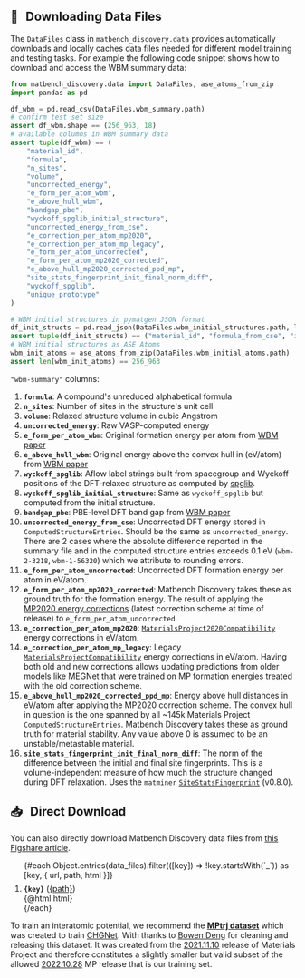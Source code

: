 <script>
  import { data_files } from '$lib'
</script>

## 📙 &thinsp; Downloading Data Files

The `DataFiles` class in `matbench_discovery.data` provides automatically downloads and locally caches data files needed for different model training and testing tasks. For example the following code snippet shows how to download and access the WBM summary data:

```py
from matbench_discovery.data import DataFiles, ase_atoms_from_zip
import pandas as pd

df_wbm = pd.read_csv(DataFiles.wbm_summary.path)
# confirm test set size
assert df_wbm.shape == (256_963, 18)
# available columns in WBM summary data
assert tuple(df_wbm) == (
    "material_id",
    "formula",
    "n_sites",
    "volume",
    "uncorrected_energy",
    "e_form_per_atom_wbm",
    "e_above_hull_wbm",
    "bandgap_pbe",
    "wyckoff_spglib_initial_structure",
    "uncorrected_energy_from_cse",
    "e_correction_per_atom_mp2020",
    "e_correction_per_atom_mp_legacy",
    "e_form_per_atom_uncorrected",
    "e_form_per_atom_mp2020_corrected",
    "e_above_hull_mp2020_corrected_ppd_mp",
    "site_stats_fingerprint_init_final_norm_diff",
    "wyckoff_spglib",
    "unique_prototype"
)

# WBM initial structures in pymatgen JSON format
df_init_structs = pd.read_json(DataFiles.wbm_initial_structures.path, lines=True)
assert tuple(df_init_structs) == ("material_id", "formula_from_cse", "initial_structure")
# WBM initial structures as ASE Atoms
wbm_init_atoms = ase_atoms_from_zip(DataFiles.wbm_initial_atoms.path)
assert len(wbm_init_atoms) == 256_963
```

`"wbm-summary"` columns:

1. **`formula`**: A compound's unreduced alphabetical formula
1. **`n_sites`**: Number of sites in the structure's unit cell
1. **`volume`**: Relaxed structure volume in cubic Angstrom
1. **`uncorrected_energy`**: Raw VASP-computed energy
1. **`e_form_per_atom_wbm`**: Original formation energy per atom from [WBM paper]
1. **`e_above_hull_wbm`**: Original energy above the convex hull in (eV/atom) from [WBM paper]
1. **`wyckoff_spglib`**: Aflow label strings built from spacegroup and Wyckoff positions of the DFT-relaxed structure as computed by [spglib](https://spglib.readthedocs.io/en/stable/api/python-api.html#spglib.spglib.get_symmetry_dataset).
1. **`wyckoff_spglib_initial_structure`**: Same as `wyckoff_spglib` but computed from the initial structure.
1. **`bandgap_pbe`**: PBE-level DFT band gap from [WBM paper]
1. **`uncorrected_energy_from_cse`**: Uncorrected DFT energy stored in `ComputedStructureEntries`. Should be the same as `uncorrected_energy`. There are 2 cases where the absolute difference reported in the summary file and in the computed structure entries exceeds 0.1 eV (`wbm-2-3218`, `wbm-1-56320`) which we attribute to rounding errors.
1. **`e_form_per_atom_uncorrected`**: Uncorrected DFT formation energy per atom in eV/atom.
1. **`e_form_per_atom_mp2020_corrected`**: Matbench Discovery takes these as ground truth for the formation energy. The result of applying the [MP2020 energy corrections][`MaterialsProject2020Compatibility`] (latest correction scheme at time of release) to `e_form_per_atom_uncorrected`.
1. **`e_correction_per_atom_mp2020`**: [`MaterialsProject2020Compatibility`] energy corrections in eV/atom.
1. **`e_correction_per_atom_mp_legacy`**: Legacy [`MaterialsProjectCompatibility`] energy corrections in eV/atom. Having both old and new corrections allows updating predictions from older models like MEGNet that were trained on MP formation energies treated with the old correction scheme.
1. **`e_above_hull_mp2020_corrected_ppd_mp`**: Energy above hull distances in eV/atom after applying the MP2020 correction scheme. The convex hull in question is the one spanned by all ~145k Materials Project `ComputedStructureEntries`. Matbench Discovery takes these as ground truth for material stability. Any value above 0 is assumed to be an unstable/metastable material.
1. **`site_stats_fingerprint_init_final_norm_diff`**: The norm of the difference between the initial and final site fingerprints. This is a volume-independent measure of how much the structure changed during DFT relaxation. Uses the `matminer` [`SiteStatsFingerprint`](https://github.com/hackingmaterials/matminer/blob/33bf1120/matminer/featurizers/structure/sites.py#L21-L33) (v0.8.0).

[`MaterialsProject2020Compatibility`]: https://github.com/materialsproject/pymatgen/blob/02a4ca8aa/pymatgen/entries/compatibility.py#L823
[`MaterialsProjectCompatibility`]: https://github.com/materialsproject/pymatgen/blob/02a4ca8aa/pymatgen/entries/compatibility.py#L766

## 📥 &thinsp; Direct Download

You can also directly download Matbench Discovery data files from [this Figshare article](https://figshare.com/articles/dataset/23713842).

<ol class="data-files-list">
{#each Object.entries(data_files).filter(([key]) => !key.startsWith(`_`)) as [key, { url, path, html }]}
    <li style="margin-top: 1ex;">
    <strong><code>{key}</code></strong>
    (<a href={url}>{path}</a>)<br />
    {@html html}
    </li>
{/each}
</ol>

To train an interatomic potential, we recommend the [**MPtrj dataset**](https://figshare.com/articles/dataset/23713842) which was created to train [CHGNet](https://www.nature.com/articles/s42256-023-00716-3). With thanks to [Bowen Deng](https://scholar.google.com/citations?user=PRPXA0QAAAAJ) for cleaning and releasing this dataset. It was created from the [2021.11.10](https://docs.materialsproject.org/changes/database-versions#v2021.11.10) release of Materials Project and therefore constitutes a slightly smaller but valid subset of the allowed [2022.10.28](https://docs.materialsproject.org/changes/database-versions#v2022.10.28) MP release that is our training set.

[wbm paper]: https://nature.com/articles/s41524-020-00481-6
